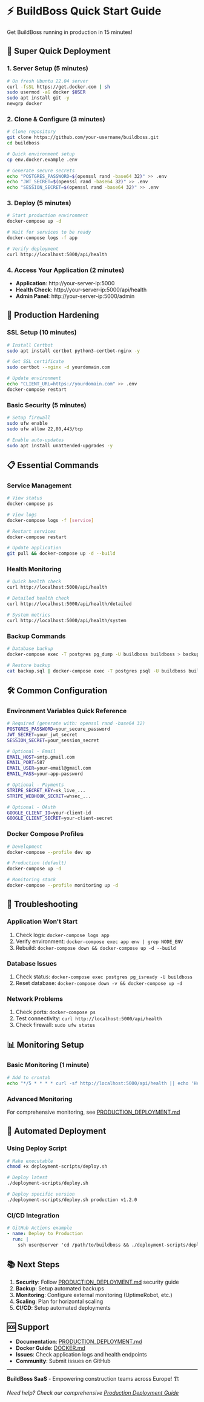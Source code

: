 # ⚡ BuildBoss Quick Start Guide

Get BuildBoss running in production in 15 minutes!

## 🚀 Super Quick Deployment

### 1. Server Setup (5 minutes)
```bash
# On fresh Ubuntu 22.04 server
curl -fsSL https://get.docker.com | sh
sudo usermod -aG docker $USER
sudo apt install git -y
newgrp docker
```

### 2. Clone & Configure (3 minutes)
```bash
# Clone repository
git clone https://github.com/your-username/buildboss.git
cd buildboss

# Quick environment setup
cp env.docker.example .env

# Generate secure secrets
echo "POSTGRES_PASSWORD=$(openssl rand -base64 32)" >> .env
echo "JWT_SECRET=$(openssl rand -base64 32)" >> .env
echo "SESSION_SECRET=$(openssl rand -base64 32)" >> .env
```

### 3. Deploy (5 minutes)
```bash
# Start production environment
docker-compose up -d

# Wait for services to be ready
docker-compose logs -f app

# Verify deployment
curl http://localhost:5000/api/health
```

### 4. Access Your Application (2 minutes)
- **Application**: http://your-server-ip:5000
- **Health Check**: http://your-server-ip:5000/api/health
- **Admin Panel**: http://your-server-ip:5000/admin

## 🔧 Production Hardening

### SSL Setup (10 minutes)
```bash
# Install Certbot
sudo apt install certbot python3-certbot-nginx -y

# Get SSL certificate
sudo certbot --nginx -d yourdomain.com

# Update environment
echo "CLIENT_URL=https://yourdomain.com" >> .env
docker-compose restart
```

### Basic Security (5 minutes)
```bash
# Setup firewall
sudo ufw enable
sudo ufw allow 22,80,443/tcp

# Enable auto-updates
sudo apt install unattended-upgrades -y
```

## 📋 Essential Commands

### Service Management
```bash
# View status
docker-compose ps

# View logs
docker-compose logs -f [service]

# Restart services
docker-compose restart

# Update application
git pull && docker-compose up -d --build
```

### Health Monitoring
```bash
# Quick health check
curl http://localhost:5000/api/health

# Detailed health check
curl http://localhost:5000/api/health/detailed

# System metrics
curl http://localhost:5000/api/health/system
```

### Backup Commands
```bash
# Database backup
docker-compose exec -T postgres pg_dump -U buildboss buildboss > backup.sql

# Restore backup
cat backup.sql | docker-compose exec -T postgres psql -U buildboss buildboss
```

## 🛠️ Common Configuration

### Environment Variables Quick Reference
```bash
# Required (generate with: openssl rand -base64 32)
POSTGRES_PASSWORD=your_secure_password
JWT_SECRET=your_jwt_secret
SESSION_SECRET=your_session_secret

# Optional - Email
EMAIL_HOST=smtp.gmail.com
EMAIL_PORT=587
EMAIL_USER=your-email@gmail.com
EMAIL_PASS=your-app-password

# Optional - Payments
STRIPE_SECRET_KEY=sk_live_...
STRIPE_WEBHOOK_SECRET=whsec_...

# Optional - OAuth
GOOGLE_CLIENT_ID=your-client-id
GOOGLE_CLIENT_SECRET=your-client-secret
```

### Docker Compose Profiles
```bash
# Development
docker-compose --profile dev up

# Production (default)
docker-compose up -d

# Monitoring stack
docker-compose --profile monitoring up -d
```

## 🚨 Troubleshooting

### Application Won't Start
1. Check logs: `docker-compose logs app`
2. Verify environment: `docker-compose exec app env | grep NODE_ENV`
3. Rebuild: `docker-compose down && docker-compose up -d --build`

### Database Issues
1. Check status: `docker-compose exec postgres pg_isready -U buildboss`
2. Reset database: `docker-compose down -v && docker-compose up -d`

### Network Problems
1. Check ports: `docker-compose ps`
2. Test connectivity: `curl http://localhost:5000/api/health`
3. Check firewall: `sudo ufw status`

## 📊 Monitoring Setup

### Basic Monitoring (1 minute)
```bash
# Add to crontab
echo "*/5 * * * * curl -sf http://localhost:5000/api/health || echo 'Health check failed' | mail -s 'BuildBoss Alert' admin@yourdomain.com" | crontab -
```

### Advanced Monitoring
For comprehensive monitoring, see [PRODUCTION_DEPLOYMENT.md](PRODUCTION_DEPLOYMENT.md#monitoring--health-checks)

## 🔄 Automated Deployment

### Using Deploy Script
```bash
# Make executable
chmod +x deployment-scripts/deploy.sh

# Deploy latest
./deployment-scripts/deploy.sh

# Deploy specific version
./deployment-scripts/deploy.sh production v1.2.0
```

### CI/CD Integration
```yaml
# GitHub Actions example
- name: Deploy to Production
  run: |
    ssh user@server 'cd /path/to/buildboss && ./deployment-scripts/deploy.sh production ${{ github.ref_name }}'
```

## 📚 Next Steps

1. **Security**: Follow [PRODUCTION_DEPLOYMENT.md](PRODUCTION_DEPLOYMENT.md#security-hardening) security guide
2. **Backup**: Setup automated backups
3. **Monitoring**: Configure external monitoring (UptimeRobot, etc.)
4. **Scaling**: Plan for horizontal scaling
5. **CI/CD**: Setup automated deployments

## 🆘 Support

- **Documentation**: [PRODUCTION_DEPLOYMENT.md](PRODUCTION_DEPLOYMENT.md)
- **Docker Guide**: [DOCKER.md](DOCKER.md)
- **Issues**: Check application logs and health endpoints
- **Community**: Submit issues on GitHub

---

**BuildBoss SaaS** - Empowering construction teams across Europe! 🏗️

*Need help? Check our comprehensive [Production Deployment Guide](PRODUCTION_DEPLOYMENT.md)* 